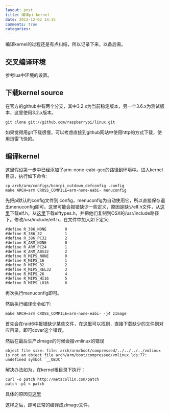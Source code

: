 ```yaml
---
layout: post
title: 编译pi kernel
date: 2012-12-02 14:15
comments: true
categories: 
---
```


编译kernel的过程还是有点纠结，所以记录下来，以备后需。  
## 交叉编译环境
参考lua中环境的设置。

## 下载kernel source
在官方的github中有两个分支，其中3.2.x为当前稳定版本，另一个3.6.x为测试版本，这里使用3.2.x版本。
```
git clone git://github.com/raspberrypi/linux.git
```
如果觉得用git下载很慢，可以考虑直接到github网站中使用http的方式下载，使用迅雷飞快的。

## 编译kernel
这里假设第一步中已经添加了arm-none-eabi-gcc的路径到环境中。进入kernel目录，执行如下命令:

```
cp arch/arm/configs/bcmrpi_cutdown_defconfig .config
make ARCH=arm CROSS_COMPILE=arm-none-eabi- menuconfig
```

先把pi默认的config文件到.config，menuconfig为自动使用它，所以直接保存退出menuconfig即可。这里可能会报错缺少一些定义，原因是缺少elf.h文件，从[这里](http://opensource.apple.com/source/dtrace/dtrace-48/sys/elf.h?txt)下载elf.h，从[这里](http://opensource.apple.com/source/dtrace/dtrace-48/sys/elftypes.h?txt)下载elftypes.h，并把他们复制到OSX的/usr/include路径下。修改/usr/include/elf.h，在文件中加入如下定义:
```
#define R_386_NONE        0
#define R_386_32          1
#define R_386_PC32        2
#define R_ARM_NONE        0
#define R_ARM_PC24        1
#define R_ARM_ABS32       2
#define R_MIPS_NONE       0
#define R_MIPS_16         1
#define R_MIPS_32         2
#define R_MIPS_REL32      3
#define R_MIPS_26         4
#define R_MIPS_HI16       5
#define R_MIPS_LO16       6
```
再次执行menuconfig即可。

然后执行编译命令如下:
```
make ARCH=arm CROSS_COMPILE=arm-none-eabi- -j4 zImage
```
首先会在raid6中报错缺少某些文件，在[这里](http://www.emdebian.org/~zumbi/efika/MainLineKernel/Debian/exp/linux-2.6-3.2~rc4/debian/build/build_armel_none_iop32x/lib/raid6/)可以找到，直接下载缺少的文件到对应目录，即可cover这个错误。

然后在最后生产zImage的时候会报vmlinux的错误
```
object file size: file: arch/arm/boot/compressed/../../../../vmlinux is not an object file arch/arm/boot/compressed/vmlinux.lds:77: undefined symbol `__OBJC' 
```
解决办法如为，在kernel根目录下执行：
```
curl -o patch http://metacollin.com/patch
patch -p1 < patch
```
具体的原因见[这里](http://lists.infradead.org/pipermail/linux-arm-kernel/2011-December/077167.html)

这样之后，即可正常的编译成zImage文件。

